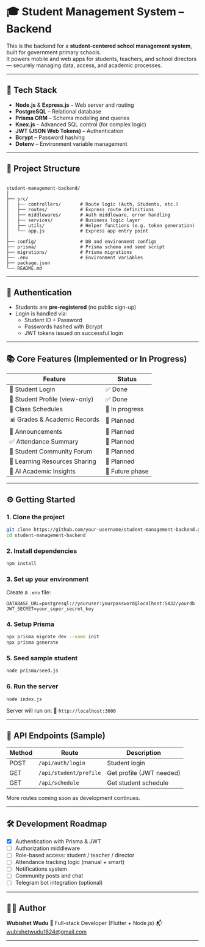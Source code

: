 # 🎓 Student Management System – Backend

This is the backend for a **student-centered school management system**, built for government primary schools.  
It powers mobile and web apps for students, teachers, and school directors — securely managing data, access, and academic processes.

---

## 🚀 Tech Stack

- **Node.js** & **Express.js** – Web server and routing
- **PostgreSQL** – Relational database
- **Prisma ORM** – Schema modeling and queries
- **Knex.js** – Advanced SQL control (for complex logic)
- **JWT (JSON Web Tokens)** – Authentication
- **Bcrypt** – Password hashing
- **Dotenv** – Environment variable management

---

## 📁 Project Structure

```

student-management-backend/
│
├── src/
│   ├── controllers/       # Route logic (Auth, Students, etc.)
│   ├── routes/            # Express route definitions
│   ├── middlewares/       # Auth middleware, error handling
│   ├── services/          # Business logic layer
│   ├── utils/             # Helper functions (e.g. token generation)
│   └── app.js             # Express app entry point
│
├── config/                # DB and environment configs
├── prisma/                # Prisma schema and seed script
├── migrations/            # Prisma migrations
├── .env                   # Environment variables
├── package.json
└── README.md

````

---

## 🔐 Authentication

- Students are **pre-registered** (no public sign-up)
- Login is handled via:
  - Student ID + Password
  - Passwords hashed with Bcrypt
  - JWT tokens issued on successful login

---

## 📚 Core Features (Implemented or In Progress)

| Feature                        | Status        |
|-------------------------------|---------------|
| 🔐 Student Login              | ✅ Done        |
| 📄 Student Profile (view-only) | ✅ Done        |
| 📅 Class Schedules            | 🔄 In progress |
| 📊 Grades & Academic Records  | 🔄 Planned     |
| 📢 Announcements              | 🔄 Planned     |
| ✅ Attendance Summary         | 🔄 Planned     |
| 💬 Student Community Forum    | 🔄 Planned     |
| 📁 Learning Resources Sharing | 🔄 Planned     |
| 🧠 AI Academic Insights       | 🔄 Future phase|

---

## ⚙️ Getting Started

### 1. Clone the project

```bash
git clone https://github.com/your-username/student-management-backend.git
cd student-management-backend
````

### 2. Install dependencies

```bash
npm install
```

### 3. Set up your environment

Create a `.env` file:

```env
DATABASE_URL=postgresql://youruser:yourpassword@localhost:5432/yourdb
JWT_SECRET=your_super_secret_key
```

### 4. Setup Prisma

```bash
npx prisma migrate dev --name init
npx prisma generate
```

### 5. Seed sample student

```bash
node prisma/seed.js
```

### 6. Run the server

```bash
node index.js
```

Server will run on:
📍 `http://localhost:3000`

---

## 📌 API Endpoints (Sample)

| Method | Route                  | Description              |
| ------ | ---------------------- | ------------------------ |
| POST   | `/api/auth/login`      | Student login            |
| GET    | `/api/student/profile` | Get profile (JWT needed) |
| GET    | `/api/schedule`        | Get student schedule     |

More routes coming soon as development continues.

---

## 🛠 Development Roadmap

* [x] Authentication with Prisma & JWT
* [ ] Authorization middleware
* [ ] Role-based access: student / teacher / director
* [ ] Attendance tracking logic (manual + smart)
* [ ] Notifications system
* [ ] Community posts and chat
* [ ] Telegram bot integration (optional)

---

## 👨‍💻 Author

**Wubishet Wudu**
💼 Full-stack Developer (Flutter + Node.js)
📬 [wubishetwudu1624@gmail.com](mailto:wubishetwudu1624@gmail.com)

---
